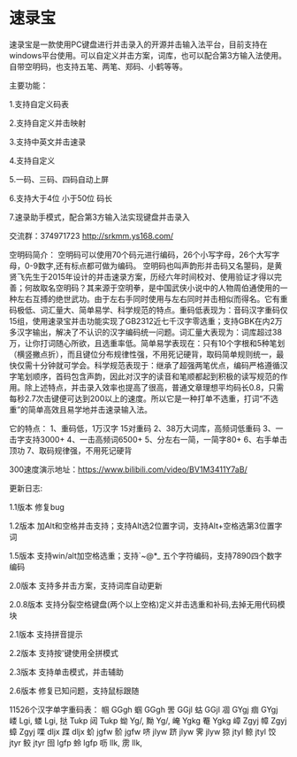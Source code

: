 # 速录宝
速录宝是一款使用PC键盘进行并击录入的开源并击输入法平台，目前支持在windows平台使用。可以自定义并击方案，词库，也可以配合第3方输入法使用。自带空明码，也支持五笔、两笔、郑码、小鹤等等。

主要功能：

1.支持自定义码表

2.支持自定义并击映射

3.支持中英文并击速录

4.支持自定义

5.一码、三码、四码自动上屏

6.支持大于4位 小于50位 码长

7.速录助手模式，配合第3方输入法实现键盘并击录入

交流群：374971723
http://srkmm.ys168.com/

空明码简介：
    空明码可以使用70个码元进行编码，26个小写字母，26个大写字母，0-9数字,还有标点都可做为编码。
    空明码也叫声韵形并击码又名曌码，是黄贤飞先生于2015年设计的并击速录方案，历经六年时间校对、使用验证才得以完善；何故取名空明码？其来源于空明拳，是中国武侠小说中的人物周伯通使用的一种左右互搏的绝世武功。由于左右手同时使用与左右同时并击相似而得名。它有重码极低、词汇量大、简单易学、科学规范的特点。重码低表现为：音码汉字重码仅15组，使用速录宝并击功能实现了GB2312近七千汉字零选重；支持GBK在内2万多汉字输出，解决了不认识的汉字编码统一问题。词汇量大表现为：词库超过38万，让你打词随心所欲，且选重率低。简单易学表现在：只有10个字根和5种笔划（横竖撇点折），而且键位分布规律性强，不用死记硬背，取码简单规则统一，最快仅需十分钟就可学会。科学规范表现于：继承了超强两笔优点，编码严格遵循汉字笔划顺序，首码包含声韵，因此对汉字的读音和笔顺都起到积极的读写规范的作用。除上述特点，并击录入效率也提高了很高，普通文章理想平均码长0.8，只需每秒2.7次击键便可达到200以上的速度。所以它是一种打单不选重，打词“不选重”的简单高效且易学地并击速录输入法。

它的特点：
1、重码低，1万汉字 15对重码
2、38万大词库，高频词低重码
3、一击字支持3000+
4、一击高频词6500+
5、分左右一简，一简字80+
6、右手单击顶功
7、取码规律强，不用死记硬背
 

300速度演示地址：https://www.bilibili.com/video/BV1M3411Y7aB/

更新日志:

1.1版本 修复bug

1.2版本 加Alt和空格并击支持；支持Alt选2位置字词，支持Alt+空格选第3位置字词

1.5版本 支持win/alt加空格选重；支持`~@*_ 五个字符编码，支持7890四个数字编码

2.0版本 支持多并击方案，支持词库自动更新

2.0.8版本 支持分裂空格键盘(两个以上空格)定义并击选重和补码,去掉无用代码模块

2.1版本 支持拼音提示

2.2版本 支持按'键使用全拼模式

2.3版本 支持单击模式，并击辅助

2.6版本 修复已知问题，支持鼠标跟随

11526个汉字单字重码表：
帼	GGgh
蝈	GGgh
罟	GGjl 
蛄	GGjl
凅	GYgj
痼	GYgj
嵝	Lgi, 
蝼	Lgi,
挞	Tukp
闼	Tukp
蚴	Yg/,
黝	Yg/,
崦	Ygkg
罨	Ygkg
嶂	Zgyj
幛	Zgyj
蟑	Zgyj
喋	dljx
蹀	dljx
蚧	jgfw
骱	jgfw
哜	jlyw
跻	jlyw
霁	jlyw
猄	jtyl
鲸	jtyl
饺	jtyr
鲛	jtyr
囹	lgfp
蛉	lgfp
呖	llk,
雳	llk,
